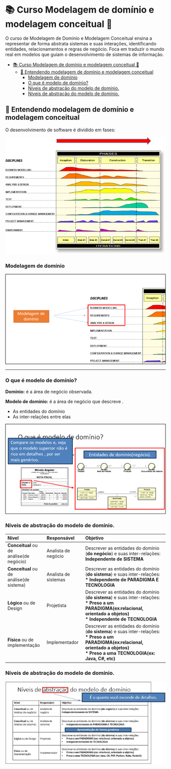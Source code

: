 # 📚 Curso Modelagem de domínio e modelagem conceitual 🧱

O curso de Modelagem de Domínio e Modelagem Conceitual ensina a representar de forma abstrata sistemas e suas interações, identificando entidades, relacionamentos e regras de negócio. Foca em traduzir o mundo real em modelos que guiam o desenvolvimento de sistemas de informação.


- [📚 Curso Modelagem de domínio e modelagem conceitual 🧱](#-curso-modelagem-de-domínio-e-modelagem-conceitual-)
  - [🤔 Entendendo modelagem de  domínio e modelagem  conceitual](#-entendendo-modelagem-de--domínio-e-modelagem--conceitual)
    - [Modelagem de domínio](#modelagem-de-domínio)
    - [O que é modelo de domínio?](#o-que-é-modelo-de-domínio)
    - [Níveis de abstração do modelo de domínio.](#níveis-de-abstração-do-modelo-de-domínio)
    - [Níveis de abstração do modelo de domínio.](#níveis-de-abstração-do-modelo-de-domínio-1)




## 🤔 Entendendo modelagem de  domínio e modelagem  conceitual


O desenvolvimento de software é dividido em fases:


![alt text](img/desv-sof-fases.png)


### Modelagem de domínio

![alt text](img/model-dominio.png)

---

### O que é modelo de domínio?

**Domínio:** é a área de negócio observada.

**Modelo de domínio:** é a área de negócio que descreve .
* As entidades do domínio
* As inter-relações entre elas


![alt text](img/model-comparacao.png)

### Níveis de abstração do modelo de domínio.



|  Nível                                       |  Responsável         | Objetivo                   |
|:---------------------------------------------|:---------------------|:---------------------------|
|**Conceitual** ou de <br> análise(de negócio) | Analista de negócio  |Descrever as entidades do domínio (**do negócio**) e suas inter-relações:<br> **Independente de SISTEMA**|
|**Conceitual** ou de <br> análise(de sistema)  | Analista de sistemas |Descrever as entidades do domínio (**do sistema**) e suas inter-relações:<br> **\* Independente de PARADIGMA E TECNOLOGIA**|
|**Lógico** ou de Design                       | Projetista           |Descrever as entidades do domínio (**do sistema**) e suas inter-relações:<br>**\* Preso a um PARADIGMA(ex:relacional, orientado a objetos)** <br>**\*  Independente de TECNOLOGIA**|
|**Físico** ou de <br> implementação           | Implementador        |Descrever as entidades do domínio (**do sistema**) e suas inter-relações:<br>**\* Preso a um PARADIGMA(ex:relacional, orientado a objetos)** <br>**\* Preso a uma TECNOLOGIA(ex: Java, C#, etc)**|


### Níveis de abstração do modelo de domínio.

![alt](img/niveis-abstracao.jpg)












